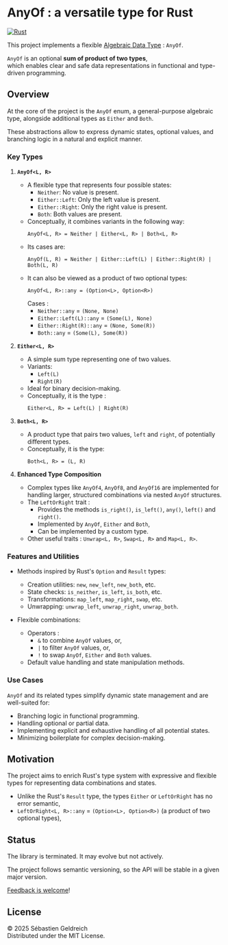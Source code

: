 # AnyOf : a versatile type for Rust

[![Rust](https://github.com/Trehinos/any_of/actions/workflows/rust.yml/badge.svg?branch=ci)](https://github.com/Trehinos/any_of/actions/workflows/rust.yml)

This project implements a flexible [Algebraic Data Type](https://en.wikipedia.org/wiki/Algebraic_data_type) : `AnyOf`.

`AnyOf` is an optional **sum of product of two types**,  
which enables clear and safe data representations in functional and type-driven programming.

## Overview

At the core of the project is the `AnyOf` enum, a general-purpose algebraic type,
alongside additional types as `Either` and `Both`.

These abstractions allow to express dynamic states, optional values, and branching logic in a natural and explicit
manner.

### Key Types

1. **`AnyOf<L, R>`**
    - A flexible type that represents four possible states:
        - `Neither`: No value is present.
        - `Either::Left`: Only the left value is present.
        - `Either::Right`: Only the right value is present.
        - `Both`: Both values are present.
    - Conceptually, it combines variants in the following way:
      ```
      AnyOf<L, R> = Neither | Either<L, R> | Both<L, R>
      ```
    - Its cases are:
      ```
      AnyOf(L, R) = Neither | Either::Left(L) | Either::Right(R) | Both(L, R)
      ```
    - It can also be viewed as a product of two optional types:
      ```
      AnyOf<L, R>::any = (Option<L>, Option<R>)
      ```
      Cases :
        - `Neither::any` = `(None, None)`
        - `Either::Left(L)::any` = `(Some(L), None)`
        - `Either::Right(R)::any` = `(None, Some(R))`
        - `Both::any` = `(Some(L), Some(R))`

2. **`Either<L, R>`**
    - A simple sum type representing one of two values.
    - Variants:
        - `Left(L)`
        - `Right(R)`
    - Ideal for binary decision-making.
    - Conceptually, it is the type :
      ```
      Either<L, R> = Left(L) | Right(R)
      ```

3. **`Both<L, R>`**
    - A product type that pairs two values, `left` and `right`, of potentially different types.
    - Conceptually, it is the type:
      ```
      Both<L, R> = (L, R)
      ```

4. **Enhanced Type Composition**
    - Complex types like `AnyOf4`, `AnyOf8`, and `AnyOf16` are implemented for handling larger,
      structured combinations via nested `AnyOf` structures.
    - The `LeftOrRight` trait :
        - Provides the methods `is_right()`, `is_left()`, `any()`, `left()` and `right()`.
        - Implemented by `AnyOf`, `Either` and `Both`,
        - Can be implemented by a custom type.
    - Other useful traits : `Unwrap<L, R>`, `Swap<L, R>` and `Map<L, R>`.

### Features and Utilities

- Methods inspired by Rust's `Option` and `Result` types:
    - Creation utilities: `new`, `new_left`, `new_both`, etc.
    - State checks: `is_neither`, `is_left`, `is_both`, etc.
    - Transformations: `map_left`, `map_right`, `swap`, etc.
    - Unwrapping: `unwrap_left`, `unwrap_right`, `unwrap_both`.

- Flexible combinations:
    - Operators :
        - `&` to combine `AnyOf` values, or,
        - `|` to filter `AnyOf` values, or,
        - `!` to swap  `AnyOf`, `Either` and `Both` values.
    - Default value handling and state manipulation methods.

### Use Cases

`AnyOf` and its related types simplify dynamic state management and are well-suited for:

- Branching logic in functional programming.
- Handling optional or partial data.
- Implementing explicit and exhaustive handling of all potential states.
- Minimizing boilerplate for complex decision-making.

## Motivation

The project aims to enrich Rust's type system with expressive and flexible types
for representing data combinations and states.

* Unlike the Rust's `Result` type, the types `Either` or `LeftOrRight` has no error semantic,
* `LeftOrRight<L, R>::any` = `(Option<L>, Option<R>)` (a product of two optional types),

## Status

The library is terminated. It may evolve but not actively.

The project follows semantic versioning, so the API will be stable in a given major version.

[Feedback is welcome](mailto:dev-any-of@trehinos.eu)!

## License

&copy; 2025 Sébastien Geldreich  
Distributed under the MIT License.